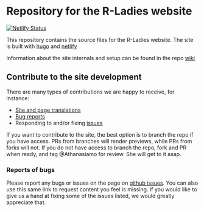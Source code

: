 
# Repository for the R-Ladies website

<!-- badges: start -->

[![Netlify Status](https://api.netlify.com/api/v1/badges/3bf48c17-2bd3-4452-83cb-0ac808ad745b/deploy-status)](https://app.netlify.com/sites/rladies-dev/deploys)


<!-- badges: end -->

This repository contains the source files for the R-Ladies website. 
The site is built with [hugo](https://gohugo.io/) and [netlify](www.netlify.com)

Information about the site internals and setup can be found in the repo [wiki](https://github.com/rladies/website/wiki)

## Contribute to the site development
There are many types of contributions we are happy to receive, for instance:
- [Site and page translations](https://github.com/rladies/website/wiki/Adding-a-new-language)   
- [Bug reports](https://github.com/rladies/website/issues/new)  
- Responding to and/or fixing [issues](https://github.com/rladies/website/issues)  

If you want to contribute to the site, the best option is to branch the repo if you have access. 
PRs from branches will render previews, while PRs from forks will not. 
If you do not have access to branch the repo, fork and PR when ready, and tag @Athanasiamo for review. 
She will get to it asap.

### Reports of bugs
Please report any bugs or issues on the page on [github issues](https://github.com/rladies/website/issues).
You can also use this same link to request content you feel is missing. 
If you would like to give us a hand at fixing some of the issues listed, we would greatly appreciate that.

